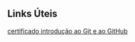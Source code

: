 ## Links Úteis

[certificado introdução ao Git e ao GitHub](https://certificates.digitalinnovation.one/DA5BC9EF)
